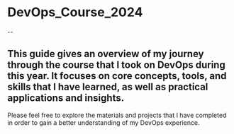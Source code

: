 # DevOps_Course_2024

--

This guide gives an overview of my journey through the course that I took on DevOps during this year. It focuses on core concepts, tools, and skills that I have learned, as well as practical applications and insights. 
--
Please feel free to explore the materials and projects that I have completed in order to gain a better understanding of my DevOps experience.
